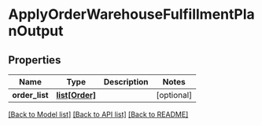 # ApplyOrderWarehouseFulfillmentPlanOutput

## Properties
Name | Type | Description | Notes
------------ | ------------- | ------------- | -------------
**order_list** | [**list[Order]**](Order.md) |  | [optional] 

[[Back to Model list]](../README.md#documentation-for-models) [[Back to API list]](../README.md#documentation-for-api-endpoints) [[Back to README]](../README.md)


